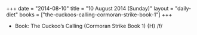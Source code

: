 +++
date = "2014-08-10"
title = "10 August 2014 (Sunday)"
layout = "daily-diet"
books = ["the-cuckoos-calling-cormoran-strike-book-1"]
+++


* Book: The Cuckoo’s Calling (Cormoran Strike Book 1) {H} /f/